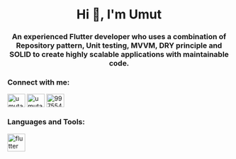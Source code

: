 <h1 align="center">Hi 👋, I'm Umut</h1>
<h3 align="center">An experienced Flutter developer who uses a combination of Repository pattern, Unit testing, MVVM, DRY principle and SOLID to create highly scalable applications with maintainable code.</h3>

<h3 align="left">Connect with me:</h3>
<p align="left">
<a href="https://twitter.com/umutarpt" target="blank"><img align="center" src="https://raw.githubusercontent.com/rahuldkjain/github-profile-readme-generator/master/src/images/icons/Social/twitter.svg" alt="umutarpt" height="30" width="40" /></a>
<a href="https://linkedin.com/in/umutarpat" target="blank"><img align="center" src="https://raw.githubusercontent.com/rahuldkjain/github-profile-readme-generator/master/src/images/icons/Social/linked-in-alt.svg" alt="umutarpat" height="30" width="40" /></a>
<a href="https://stackoverflow.com/users/9975547" target="blank"><img align="center" src="https://raw.githubusercontent.com/rahuldkjain/github-profile-readme-generator/master/src/images/icons/Social/stack-overflow.svg" alt="9975547" height="30" width="40" /></a>
</p>

<h3 align="left">Languages and Tools:</h3>
<p align="left"> <a href="https://flutter.dev" target="_blank" rel="noreferrer"> <img src="https://www.vectorlogo.zone/logos/flutterio/flutterio-icon.svg" alt="flutter" width="40" height="40"/> </a></p>
